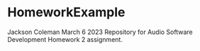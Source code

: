 # HomeworkExample
Jackson Coleman
March 6 2023
Repository for Audio Software Development Homework 2 assignment.
